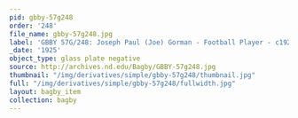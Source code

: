 ```yaml
---
pid: gbby-57g248
order: '248'
file_name: gbby-57g248.jpg
label: 'GBBY 57G/248: Joseph Paul (Joe) Gorman - Football Player - c1925'
_date: '1925'
object_type: glass plate negative
source: http://archives.nd.edu/Bagby/GBBY-57g248.jpg
thumbnail: "/img/derivatives/simple/gbby-57g248/thumbnail.jpg"
full: "/img/derivatives/simple/gbby-57g248/fullwidth.jpg"
layout: bagby_item
collection: bagby
---
```

